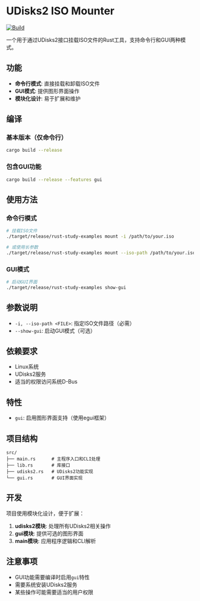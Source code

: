 # UDisks2 ISO Mounter

[![Build](https://github.com/junjiangao/rust-study-demo/actions/workflows/rust.yml/badge.svg?event=push)](https://github.com/junjiangao/rust-study-demo/actions/workflows/rust.yml)

一个用于通过UDisks2接口挂载ISO文件的Rust工具，支持命令行和GUI两种模式。

## 功能

- **命令行模式**: 直接挂载和卸载ISO文件
- **GUI模式**: 提供图形界面操作
- **模块化设计**: 易于扩展和维护

## 编译

### 基本版本（仅命令行）
```bash
cargo build --release
```

### 包含GUI功能
```bash
cargo build --release --features gui
```

## 使用方法

### 命令行模式
```bash
# 挂载ISO文件
./target/release/rust-study-examples mount -i /path/to/your.iso

# 或使用长参数
./target/release/rust-study-examples mount --iso-path /path/to/your.iso
```

### GUI模式
```bash
# 启动GUI界面
./target/release/rust-study-examples show-gui
```

## 参数说明

- `-i, --iso-path <FILE>`: 指定ISO文件路径（必需）
- `--show-gui`: 启动GUI模式（可选）

## 依赖要求

- Linux系统
- UDisks2服务
- 适当的权限访问系统D-Bus

## 特性

- `gui`: 启用图形界面支持（使用egui框架）

## 项目结构

```
src/
├── main.rs      # 主程序入口和CLI处理
├── lib.rs       # 库接口
├── udisks2.rs   # UDisks2功能实现
└── gui.rs       # GUI界面实现
```

## 开发

项目使用模块化设计，便于扩展：

1. **udisks2模块**: 处理所有UDisks2相关操作
2. **gui模块**: 提供可选的图形界面
3. **main模块**: 应用程序逻辑和CLI解析

## 注意事项

- GUI功能需要编译时启用`gui`特性
- 需要系统安装UDisks2服务
- 某些操作可能需要适当的用户权限